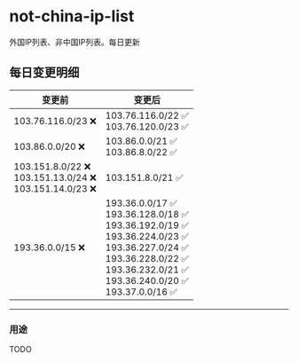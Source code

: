 # not-china-ip-list
外国IP列表、非中国IP列表。每日更新

每日变更明细
--------------------
|  变更前   | 变更后 |
|  ----  | ----  |
|  103.76.116.0/23 :x:  | 103.76.116.0/22 :white_check_mark: <br> 103.76.120.0/23 :white_check_mark: <br>  | 
|  103.86.0.0/20 :x:  | 103.86.0.0/21 :white_check_mark: <br> 103.86.8.0/22 :white_check_mark: <br>  | 
|  103.151.8.0/22 :x: <br> 103.151.13.0/24 :x: <br> 103.151.14.0/23 :x: <br> | 103.151.8.0/21 :white_check_mark: | 
|  193.36.0.0/15 :x:  | 193.36.0.0/17 :white_check_mark: <br> 193.36.128.0/18 :white_check_mark: <br> 193.36.192.0/19 :white_check_mark: <br> 193.36.224.0/23 :white_check_mark: <br> 193.36.227.0/24 :white_check_mark: <br> 193.36.228.0/22 :white_check_mark: <br> 193.36.232.0/21 :white_check_mark: <br> 193.36.240.0/20 :white_check_mark: <br> 193.37.0.0/16 :white_check_mark: <br>  | 

--------------------
### 用途
TODO
